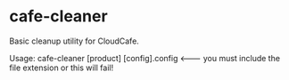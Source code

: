 cafe-cleaner
============

Basic cleanup utility for CloudCafe.

Usage: cafe-cleaner [product] [config].config <--- you must include the file extension
       or this will fail!
